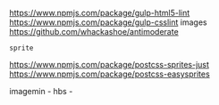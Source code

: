 https://www.npmjs.com/package/gulp-html5-lint
https://www.npmjs.com/package/gulp-csslint
    images
    https://github.com/whackashoe/antimoderate
    
    sprite
https://www.npmjs.com/package/postcss-sprites-just
https://www.npmjs.com/package/postcss-easysprites


imagemin - 
hbs -
